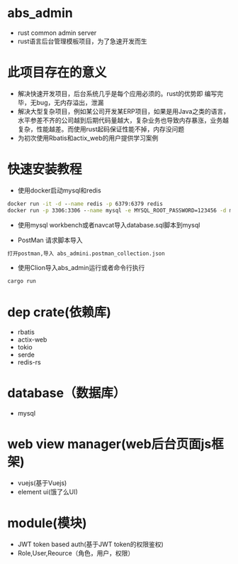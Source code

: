 # abs_admin
*  rust  common admin server
*  rust语言后台管理模板项目，为了急速开发而生

# 此项目存在的意义
* 解决快速开发项目，后台系统几乎是每个应用必须的。rust的优势即 编写完毕，无bug，无内存溢出，泄漏
* 解决大型复杂项目，例如某公司开发某ERP项目，如果是用Java之类的语言，水平参差不齐的公司越到后期代码量越大，复杂业务也导致内存暴涨，业务越复杂，性能越差。而使用rust起码保证性能不掉，内存没问题
* 为初次使用Rbatis和actix_web的用户提供学习案例

# 快速安装教程
* 使用docker启动mysql和redis
```cmd
docker run -it -d --name redis -p 6379:6379 redis
docker run -p 3306:3306 --name mysql -e MYSQL_ROOT_PASSWORD=123456 -d mysql:5.7
```
* 使用mysql workbench或者navcat导入database.sql脚本到mysql

* PostMan  请求脚本导入
```cmd
打开postman,导入 abs_admini.postman_collection.json
```
* 使用Clion导入abs_admin运行或者命令行执行
```cmd
cargo run
```


# dep crate(依赖库)
* rbatis
* actix-web
* tokio
* serde
* redis-rs

# database（数据库）
* mysql

# web view manager(web后台页面js框架)
* vuejs(基于Vuejs)
* element ui(饿了么UI)

# module(模块)
* JWT token based auth(基于JWT token的权限鉴权)
* Role,User,Reource（角色，用户，权限）


